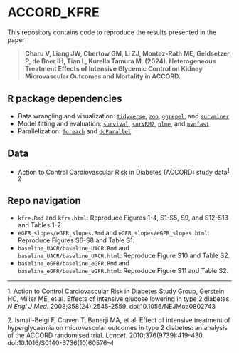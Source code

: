 # ACCORD_KFRE

This repository contains code to reproduce the results presented in the paper 

> **Charu V, Liang JW, Chertow GM, Li ZJ, Montez-Rath ME, Geldsetzer, P, de Boer IH, Tian L, Kurella Tamura M. (2024). Heterogeneous Treatment Effects of Intensive Glycemic Control on Kidney Microvascular Outcomes and Mortality in ACCORD.**
  
## R package dependencies
- Data wrangling and visualization: [`tidyverse`](https://cran.r-project.org/web/packages/tidyverse/index.html), [`zoo`](https://cran.r-project.org/web/packages/zoo/index.html), [`ggrepel`](https://cran.r-project.org/web/packages/ggrepel/index.html), and [`survminer`](https://cran.r-project.org/web/packages/survminer/index.html)
- Model fitting and evaluation: [`survival`](https://cran.r-project.org/web/packages/survival/index.html), [`survRM2`](https://cran.r-project.org/web/packages/survRM2/index.html), [`nlme`](https://cran.r-project.org/web/packages/nlme/index.html), and [`mvnfast`](https://cran.r-project.org/web/packages/mvnfast/index.html)
- Parallelization: [`foreach`](https://cran.r-project.org/web/packages/foreach/index.html) and [`doParallel`](https://cran.r-project.org/web/packages/doParallel/index.html)

## Data
- Action to Control Cardiovascular Risk in Diabetes (ACCORD) study data<sup>[1](#myfootnote1), [2](#myfootnote2)</sup>

## Repo navigation

- `kfre.Rmd` and `kfre.html`: Reproduce Figures 1-4, S1-S5, S9, and S12-S13 and Tables 1-2. 
- `eGFR_slopes/eGFR_slopes.Rmd` and `eGFR_slopes/eGFR_slopes.html`: Reproduce Figures S6-S8 and Table S1. 
- `baseline_UACR/baseline_UACR.Rmd` and `baseline_UACR/baseline_UACR.html`: Reproduce Figure S10 and Table S2. 
- `baseline_eGFR/baseline_eGFR.Rmd` and `baseline_eGFR/baseline_eGFR.html`: Reproduce Figure S11 and Table S2. 

---

<a name="myfootnote1">1</a>. Action to Control Cardiovascular Risk in Diabetes Study Group, Gerstein HC, Miller ME, et al. Effects of intensive glucose lowering in type 2 diabetes. *N Engl J Med*. 2008;358(24):2545-2559. doi:10.1056/NEJMoa0802743

<a name="myfootnote2">2</a>. Ismail-Beigi F, Craven T, Banerji MA, et al. Effect of intensive treatment of hyperglycaemia on microvascular outcomes in type 2 diabetes: an analysis of the ACCORD randomised trial. *Lancet*. 2010;376(9739):419-430. doi:10.1016/S0140-6736(10)60576-4
